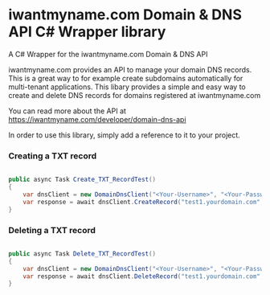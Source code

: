 # iwantmyname.com Domain & DNS API C# Wrapper library
A C# Wrapper for the iwantmyname.com Domain &amp; DNS API

iwantmyname.com provides an API to manage your domain DNS records. This is a great way to for example create subdomains automatically for multi-tenant applications.
This libary provides a simple and easy way to create and delete DNS records for domains registered at iwantmyname.com

You can read more about the API at https://iwantmyname.com/developer/domain-dns-api

In order to use this library, simply add a reference to it to your project. 

### Creating a TXT record
```csharp

public async Task Create_TXT_RecordTest()
{
    var dnsClient = new DomainDnsClient("<Your-Username>", "<Your-Password>");
    var response = await dnsClient.CreateRecord("test1.yourdomain.com",RecordType.TXT, "YourTXTRecordValue");
}

```

### Deleting a TXT record
```csharp

public async Task Delete_TXT_RecordTest()
{
    var dnsClient = new DomainDnsClient("<Your-Username>", "<Your-Password>");
    var response = await dnsClient.DeleteRecord("test1.yourdomain.com", RecordType.TXT);
}


```
